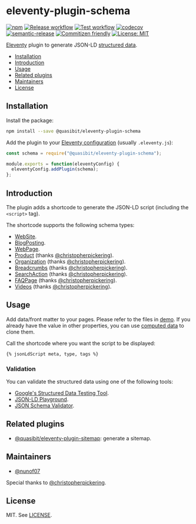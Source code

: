 # eleventy-plugin-schema

[![npm](https://img.shields.io/npm/v/@quasibit/eleventy-plugin-schema)](https://www.npmjs.com/package/@quasibit/eleventy-plugin-schema)
[![Release workflow](https://github.com/quasibit/eleventy-plugin-schema/workflows/Release/badge.svg)](https://github.com/quasibit/eleventy-plugin-schema/actions?query=workflow%3ARelease)
[![Test workflow](https://github.com/quasibit/eleventy-plugin-schema/workflows/Test/badge.svg)](https://github.com/quasibit/eleventy-plugin-schema/actions?query=workflow%3ATest)
[![codecov](https://codecov.io/gh/quasibit/eleventy-plugin-schema/branch/master/graph/badge.svg)](https://codecov.io/gh/quasibit/eleventy-plugin-schema)
[![semantic-release](https://img.shields.io/badge/%20%20%F0%9F%93%A6%F0%9F%9A%80-semantic--release-e10079.svg)](https://github.com/semantic-release/semantic-release)
[![Commitizen friendly](https://img.shields.io/badge/commitizen-friendly-brightgreen.svg)](http://commitizen.github.io/cz-cli/)
[![License: MIT](https://img.shields.io/badge/License-MIT-yellow.svg)](https://opensource.org/licenses/MIT)

[Eleventy](https://www.11ty.dev/) plugin to generate JSON-LD [structured data](https://schema.org/).

- [Installation](#installation)
- [Introduction](#introduction)
- [Usage](#usage)
- [Related plugins](#related-plugins)
- [Maintainers](#maintainers)
- [License](#license)

## Installation

Install the package:

```sh
npm install --save @quasibit/eleventy-plugin-schema
```

Add the plugin to your [Eleventy configuration](https://www.11ty.dev/docs/config/)
(usually `.eleventy.js`):

```js
const schema = require("@quasibit/eleventy-plugin-schema");

module.exports = function(eleventyConfig) {
  eleventyConfig.addPlugin(schema);
};
```

## Introduction

The plugin adds a shortcode to generate the JSON-LD script (including the `<script>` tag).

The shortcode supports the following schema types:

- [WebSite](https://schema.org/WebSite).
- [BlogPosting](https://schema.org/BlogPosting).
- [WebPage](https://schema.org/WebPage).
- [Product](https://schema.org/Product) (thanks [@christopherpickering](https://github.com/christopherpickering)).
- [Organization](https://schema.org/Organization) (thanks [@christopherpickering](https://github.com/christopherpickering)).
- [Breadcrumbs](https://schema.org/BreadcrumbList) (thanks [@christopherpickering](https://github.com/christopherpickering)).
- [SearchAction](https://schema.org/SearchAction) (thanks [@christopherpickering](https://github.com/christopherpickering)).
- [FAQPage](https://schema.org/FAQPage) (thanks [@christopherpickering](https://github.com/christopherpickering)).
- [Videos](https://schema.org/VideoObject) (thanks [@christopherpickering](https://github.com/christopherpickering)).

## Usage

Add data/front matter to your pages. Please refer to the files in [demo](./demo).
If you already have the value in other properties, you can use
[computed data](https://www.11ty.dev/docs/data-computed/) to clone them.

Call the shortcode where you want the script to be displayed:

```njk
{% jsonLdScript meta, type, tags %}
```

### Validation

You can validate the structured data using one of the following tools:

- [Google's Structured Data Testing Tool](https://search.google.com/structured-data/testing-tool/u/0/).
- [JSON-LD Playground](https://json-ld.org/playground/).
- [JSON Schema Validator](https://www.jsonschemavalidator.net/).

## Related plugins

- [@quasibit/eleventy-plugin-sitemap](https://github.com/quasibit/eleventy-plugin-sitemap): generate a sitemap.

## Maintainers

- [@nunof07](https://github.com/nunof07)

Special thanks to [@christopherpickering](https://github.com/christopherpickering).

## License

MIT. See [LICENSE](./LICENSE).

